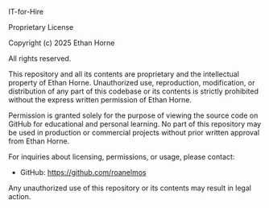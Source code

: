 IT-for-Hire

Proprietary License

Copyright (c) 2025 Ethan Horne

All rights reserved.

This repository and all its contents are proprietary and the intellectual property of Ethan Horne. Unauthorized use, reproduction, modification, or distribution of any part of this codebase or its contents is strictly prohibited without the express written permission of Ethan Horne.

Permission is granted solely for the purpose of viewing the source code on GitHub for educational and personal learning. No part of this repository may be used in production or commercial projects without prior written approval from Ethan Horne.

For inquiries about licensing, permissions, or usage, please contact:
- GitHub: https://github.com/roanelmos

Any unauthorized use of this repository or its contents may result in legal action.

